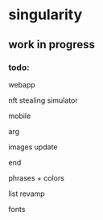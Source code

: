 # singularity

## work in progress

### todo:
webapp

nft stealing simulator

mobile

arg

images update

end

phrases + colors

list revamp

fonts
